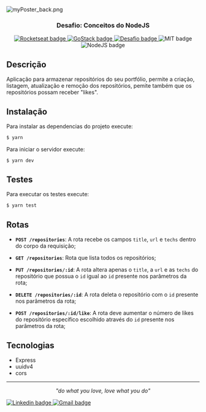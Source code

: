 ![myPoster_back.png](https://www.imagemhost.com.br/images/2020/08/26/myPoster_back.png)

<h3 align="center">
  Desafio: Conceitos do NodeJS
</h3> 

<p align="center">
    <a href="https://rocketseat.com.br/">
        <img alt="Rocketseat badge" src="https://img.shields.io/static/v1?label=&style=plastic&logo=data:image/png;base64,iVBORw0KGgoAAAANSUhEUgAAAA8AAAAPCAYAAAA71pVKAAAABmJLR0QA/wD/AP+gvaeTAAAA4klEQVQokY3RPUqDQRDG8R8SjYUHsAw2IqI2gngDGxs7A1YWVn5cQvCjsxcPkAtY6xHsBCGilTbRwkYlFu8E1pfs5h142J3h+e8wszSPNrro4RGDpuAuXjFM9NQEPK1BI/UmgSdhvMMqrhJ4rwTu4DeMR1Fbi/wdczlwE19Jlxcc4z7ybmqewUJoA2+ZOYeqHfyLy4J5pB8c1sEOPieAH9jKzdjGQQbsY2UcNBXnPL4zD2/jIdd1GWdo4XZM504OhBusx72F/doIRbiPRdUXnYd5VrXEC0yX4AGecY2lpF7sCH+4ClIXrE+qbgAAAABJRU5ErkJggg==&message=Rocketseat&color=7159c1&logoColor=cyan">
    <a/>
    <a href="https://rocketseat.com.br/gostack">
        <img alt="GoStack badge" src="https://img.shields.io/static/v1?label=Bootcamp&message=GoStack%2011&color=green&style=plastic">
    <a/>
    <a href="https://github.com/Rocketseat/bootcamp-gostack-desafios/tree/master/desafio-conceitos-nodejs">
        <img alt="Desafio badge" src="https://img.shields.io/static/v1?label=Desafio&message=02&color=orange&style=plastic">
    <a/>  
    <img alt="MIT badge" src="https://img.shields.io/static/v1?label=License&message=MIT&color=blue&style=plastic"> 
    <img alt="NodeJS badge" src="https://img.shields.io/static/v1?label=&style=plastic&logo=Node.js&message=NodeJS&logoColor=white&color=green">     
</p>
        
## Descrição
        
Aplicação para armazenar repositórios do seu portfólio, permite a criação, listagem, atualização e remoção dos repositórios, pemite também que os repositórios possam receber "likes".
  
## Instalação

Para instalar as dependencias do projeto execute:
```sh
$ yarn
```  

Para iniciar o servidor execute:
```sh
$ yarn dev
```  

## Testes

Para executar os testes execute:
```sh
$ yarn test
```  

## Rotas

- **`POST /repositories`**: A rota recebe os campos `title`, `url` e `techs` dentro do corpo da requisição;

- **`GET /repositories`**: Rota que lista todos os repositórios;

- **`PUT /repositories/:id`**: A rota altera apenas o `title`, a `url` e as `techs` do repositório que possua o `id` igual ao `id` presente nos parâmetros da rota;

- **`DELETE /repositories/:id`**: A rota deleta o repositório com o `id` presente nos parâmetros da rota;

- **`POST /repositories/:id/like`**: A rota deve aumentar o número de likes do repositório específico escolhido através do `id` presente nos parâmetros da rota;

## Tecnologias  

  - Express
  - uuidv4
  - cors

---
<p align="center" size="0.1">
    <i>"do what you love, love what you do"</i>
</p>

<p align="left">
    <a href="https://www.linkedin.com/in/alvarinojr/" target="_blank">
        <img alt="Linkedin badge" src="https://img.shields.io/static/v1?label=&style=flat-square&logo=linkedin&message=Linkedin&colorB=555">
    </>    
    <a href="mailto:alvarinojr@gmail.com" target="_blank">
        <img alt="Gmail badge" src="https://img.shields.io/static/v1?label=&style=flat-square&logo=gmail&colorB=555&message=Email">
    </>    
</p>
